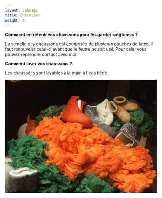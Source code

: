 ```yaml
---
layout: subpage
title: Entretien
weight: 4
---
```

**Comment entretenir vos chaussons pour les garder longtemps ?**

La semelle des chaussons est composée de plusieurs couches de latex, il faut renouveler celui-ci avant que le feutre ne soit usé. Pour cela, vous pouvez reprendre contact avec moi.
 
**Comment laver vos chaussons ?**

Les chaussons sont lavables à la main à l'eau tiède.

<div class="centered"><img src="entretien.jpg" alt="feutre"></div>